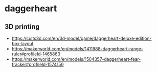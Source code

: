 # daggerheart

## 3D printing
* https://cults3d.com/en/3d-model/game/daggerheart-deluxe-edition-box-layout
* https://makerworld.com/en/models/1411988-daggerheart-range-ruler#profileId-1465863
* https://makerworld.com/en/models/1504357-daggerheart-fear-tracker#profileId-1574150

